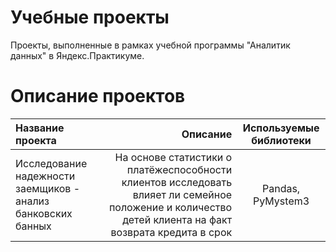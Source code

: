 # Учебные проекты
Проекты, выполненные в рамках учебной программы "Аналитик данных" в Яндекс.Практикуме.

# Описание проектов

| Название проекта | Описание | Используемые библиотеки |
| :-------------------- | ---------------------: |:---------------------------:|
| Исследование надежности заемщиков - анализ банковских банных | На основе статистики о платёжеспособности клиентов исследовать влияет ли семейное положение и количество детей клиента на факт возврата кредита в срок | Pandas, PyMystem3 |
